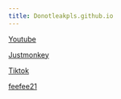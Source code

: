 ```yaml
---
title: Donotleakpls.github.io
--- 
```

 
  [Youtube](https://www.youtube.com)


 [Justmonkey](Https://justmonkey.vercel.app)


 [Tiktok](Https://tiktok.com)

[feefee21](feefee21.github.io)
 





